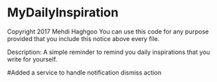 
# MyDailyInspiration
Copyright 2017 Mehdi Haghgoo
You can use this code for any purpose provided that you include this notice above every file. 

Description:
A simple reminder to remind you daily inspirations that you write for yourself. 

#Added a service to handle notification dismiss action 
